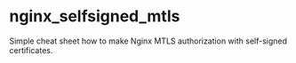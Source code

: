 # nginx_selfsigned_mtls
Simple cheat sheet how to make Nginx MTLS authorization with self-signed certificates.
